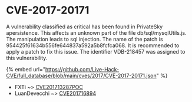 # CVE-2017-20171

A vulnerability classified as critical has been found in PrivateSky apersistence. This affects an unknown part of the file db/sql/mysqlUtils.js. The manipulation leads to sql injection. The name of the patch is 954425f61634b556fe644837a592a5b8fcfca068. It is recommended to apply a patch to fix this issue. The identifier VDB-218457 was assigned to this vulnerability.

{% embed url="https://github.com/Live-Hack-CVE/full_database/blob/main/cves/2017/CVE-2017-20171.json" %}


* FXTi ~> [CVE201713287POC](https://www.alice-snow.ru/2017/database/cve-2017-20171/cve201713287poc-fxti)
* LuanDevecchi ~> [CVE201716894](https://www.alice-snow.ru/2017/database/cve-2017-20171/cve201716894-luandevecchi)
